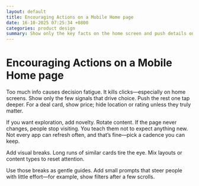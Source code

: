 ```yaml
---
layout: default
title: Encouraging Actions on a Mobile Home page
date: 16-10-2025 07:25:34 +0800
categories: product design
summary: Show only the key facts on the home screen and push details one tap deeper to avoid decision fatigue. Keep exploration alive with fresh content, visual breaks, and gentle nudges. 
---
```


# Encouraging Actions on a Mobile Home page

Too much info causes decision fatigue. It kills clicks—especially on home screens. Show only the few signals that drive choice. Push the rest one tap deeper. For a deal card, show price; hide location or rating unless they truly matter.

If you want exploration, add novelty. Rotate content. If the page never changes, people stop visiting. You teach them not to expect anything new. Not every app can refresh often, and that’s fine—pick a cadence you can keep.

Add visual breaks. Long runs of similar cards tire the eye. Mix layouts or content types to reset attention.

Use those breaks as gentle guides. Add small prompts that steer people with little effort—for example, show filters after a few scrolls.